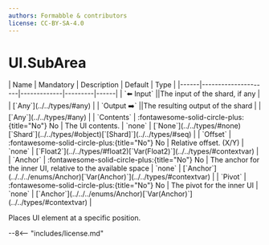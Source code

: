 ```yaml
---
authors: Formabble & contributors
license: CC-BY-SA-4.0
---
```



# UI.SubArea

<div class="sh-parameters" markdown="1">
| Name | Mandatory | Description | Default | Type |
|------|---------------------|-------------|---------|------|
| `⬅️ Input` ||The input of the shard, if any | | [`Any`](../../types/#any) |
| `Output ➡️` ||The resulting output of the shard | | [`Any`](../../types/#any) |
| `Contents` | :fontawesome-solid-circle-plus:{title="No"} No  | The UI contents. | `none` | [`None`](../../types/#none)[`Shard`](../../types/#object)[`[Shard]`](../../types/#seq) |
| `Offset` | :fontawesome-solid-circle-plus:{title="No"} No  | Relative offset. (X/Y) | `none` | [`Float2`](../../types/#float2)[`Var(Float2)`](../../types/#contextvar) |
| `Anchor` | :fontawesome-solid-circle-plus:{title="No"} No  | The anchor for the inner UI, relative to the available space | `none` | [`Anchor`](../../../enums/Anchor)[`Var(Anchor)`](../../types/#contextvar) |
| `Pivot` | :fontawesome-solid-circle-plus:{title="No"} No  | The pivot for the inner UI | `none` | [`Anchor`](../../../enums/Anchor)[`Var(Anchor)`](../../types/#contextvar) |

</div>

Places UI element at a specific position.

--8<-- "includes/license.md"

